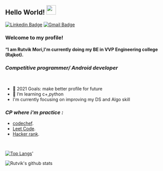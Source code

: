 ## Hello World! <img src="https://raw.githubusercontent.com/iampavangandhi/iampavangandhi/master/gifs/Hi.gif" width="30px"></h2>
[![Linkedin Badge](https://img.shields.io/badge/-RutvikMori-blue?style=flat&logo=Linkedin&logoColor=white&link=https://www.linkedin.com/in/rutvik-mori-b4bb571a9/)](https://www.linkedin.com/in/rutvik-mori-b4bb571a9/)
[![Gmail Badge](https://img.shields.io/badge/-RutvikMori-c14438?style=flat&logo=Gmail&logoColor=white&link=mailto:rutvikmori123@gmail.com)](mailto:rutvikmori123@gmail.com)
### Welcome to my profile!
#### <p>“I am Rutvik Mori,I'm currently doing my BE in VVP Engineering college (Rajkot).</p>
### <i>Competitive programmer/ Android developer</i>
<br/>

- 🥅 2021 Goals: make better profile for future
- 🌱 I’m learning c+,python
- I'm currently focusing on improving my DS and Algo skill



### <i>CP where i'm practice :</i>

- [codechef](https://www.codechef.com/users/rutvikmori).
- [Leet Code](https://leetcode.com/rutvikmori/).
- [Hacker rank](https://www.hackerrank.com/18it_ritvik_mori).

<br />
<p>
 
 
[![Top Langs](https://github-readme-stats.vercel.app/api/top-langs/?username=RutvikMori18&layout=compact&show_icons=true&theme=radical)](https://github.com/RutvikMori18/github-readme-stats)'


 </p>
 
 ![Rutvik's github stats](https://github-readme-stats.vercel.app/api?username=RutvikMori18&show_icons=true&theme=radical)
 



